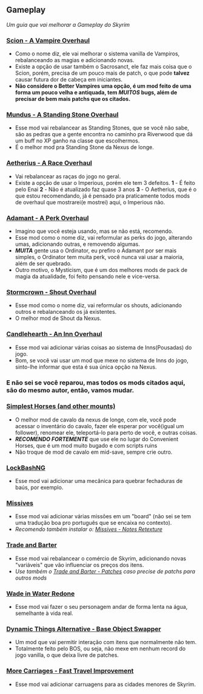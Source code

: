## Gameplay 
_Um guia que vai melhorar a Gameplay do Skyrim_

### [Scion - A Vampire Overhaul](https://www.nexusmods.com/skyrimspecialedition/mods/41639)
- Como o nome diz, ele vai melhorar o sistema vanilla de Vampiros, rebalanceando as magias e adicionando novas.
- Existe a opção de usar também o Sacrosanct, ele faz mais coisa que o Scion, porém, precisa de um pouco mais de patch, o que pode **talvez** causar futura dor de cabeça em iniciantes.
- **Não considere o Better Vampires uma opção, é um mod feito de uma forma um pouco velha e antiquada, tem _MUITOS_ bugs, além de precisar de bem mais patchs que os citados.**

### [Mundus - A Standing Stone Overhaul](https://www.nexusmods.com/skyrimspecialedition/mods/33411)
- Esse mod vai rebalancear as Standing Stones, que se você não sabe, são as pedras que a gente encontra no caminho pra Riverwood que dá um buff no XP ganho na classe que escolhermos.
- É o melhor mod pra Standing Stone da Nexus de longe.

### [Aetherius - A Race Overhaul](https://www.nexusmods.com/skyrimspecialedition/mods/26686)
- Vai rebalancear as raças do jogo no geral.
- Existe a opção de usar o Imperious, porém ele tem 3 defeitos.
**1** - É feito pelo Enai
**2** - Não é atualizado faz quase 3 anos
**3** - O Aetherius, que é o que estou recomendando, já é pensado pra praticamente todos mods de overhaul que mostrarei(e mostrei) aqui, o Imperious não.

### [Adamant - A Perk Overhaul](https://www.nexusmods.com/skyrimspecialedition/mods/30191)
- Imagino que você esteja usando, mas se não está, recomendo.
- Esse mod como o nome diz, vai reformular as perks do jogo, alterando umas, adicionando outras, e removendo algumas.
- _**MUITA**_ gente usa o Ordinator, eu prefiro o Adamant por ser mais simples, o Ordinator tem muita perk, você nunca vai usar a maioria, além de ser quebrado.
- Outro motivo, o Mysticism, que é um dos melhores mods de pack de magia da atualidade, foi feito pensando nele e vice-versa.

### [Stormcrown - Shout Overhaul](https://www.nexusmods.com/skyrimspecialedition/mods/90659)
- Esse mod como o nome diz, vai reformular os shouts, adicionando outros e rebalanceando os já existentes.
- O melhor mod de Shout da Nexus.

### [Candlehearth - An Inn Overhaul](https://www.nexusmods.com/skyrimspecialedition/mods/97542)
- Esse mod vai adicionar várias coisas ao sistema de Inns(Pousadas) do jogo.
- Bom, se você vai usar um mod que mexe no sistema de Inns do jogo, sinto-lhe informar que esta é sua única opção na Nexus.

### E não sei se você reparou, mas todos os mods citados aqui, são do mesmo autor, então, vamos mudar.

### [Simplest Horses (and other mounts)](https://www.nexusmods.com/skyrimspecialedition/mods/54225)
- O melhor mod de cavalo da nexus de longe, com ele, você pode acessar o inventário do cavalo, fazer ele esperar por você(igual um follower), renomear ele, teleportá-lo para perto de você, e outras coisas.
- _**RECOMENDO FORTEMENTE**_ que use ele no lugar do Convenient Horses, que é um mod muito bugado e com scripts ruins
- Não troque de mod de cavalo em mid-save, sempre crie outro.

### [LockBashNG](https://www.nexusmods.com/skyrimspecialedition/mods/97899)
- Esse mod vai adicionar uma mecânica para quebrar fechaduras de baús, por exemplo.

### [Missives](https://www.nexusmods.com/skyrimspecialedition/mods/17576)
- Esse mod vai adicionar várias missões em um "board" (não sei se tem uma tradução boa pro português que se encaixa no contexto).
- _Recomendo também instalar o: [Missives - Notes Retexture](https://www.nexusmods.com/skyrimspecialedition/mods/46201)_

### [Trade and Barter](https://www.nexusmods.com/skyrimspecialedition/mods/23081)
- Esse mod vai rebalancear o comércio de Skyrim, adicionando novas "variáveis" que vão influenciar os preços dos itens.
- _Use também o [Trade and Barter - Patches](https://www.nexusmods.com/skyrimspecialedition/mods/23220) caso precise de patchs para outros mods_

### [Wade in Water Redone](https://www.nexusmods.com/skyrimspecialedition/mods/71418)
- Esse mod vai fazer o seu personagem andar de forma lenta na água, semelhante à vida real.

### [Dynamic Things Alternative - Base Object Swapper](https://www.nexusmods.com/skyrimspecialedition/mods/60741)
- Um mod que vai permitir interação com itens que normalmente não tem.
- Totalmente feito pelo BOS, ou seja, não mexe em nenhum record do jogo vanilla, o que deixa livre de patches.

### [More Carriages - Fast Travel Improvement](https://www.nexusmods.com/skyrimspecialedition/mods/71135)
- Esse mod vai adicionar carruagens para as cidades menores de Skyrim.
